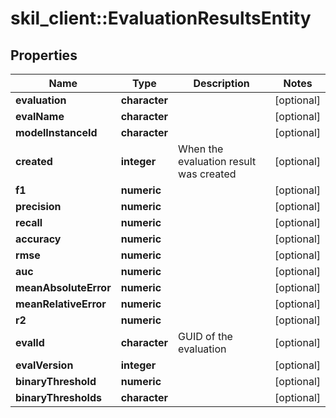 # skil_client::EvaluationResultsEntity

## Properties
Name | Type | Description | Notes
------------ | ------------- | ------------- | -------------
**evaluation** | **character** |  | [optional] 
**evalName** | **character** |  | [optional] 
**modelInstanceId** | **character** |  | [optional] 
**created** | **integer** | When the evaluation result was created | [optional] 
**f1** | **numeric** |  | [optional] 
**precision** | **numeric** |  | [optional] 
**recall** | **numeric** |  | [optional] 
**accuracy** | **numeric** |  | [optional] 
**rmse** | **numeric** |  | [optional] 
**auc** | **numeric** |  | [optional] 
**meanAbsoluteError** | **numeric** |  | [optional] 
**meanRelativeError** | **numeric** |  | [optional] 
**r2** | **numeric** |  | [optional] 
**evalId** | **character** | GUID of the evaluation | [optional] 
**evalVersion** | **integer** |  | [optional] 
**binaryThreshold** | **numeric** |  | [optional] 
**binaryThresholds** | **character** |  | [optional] 


